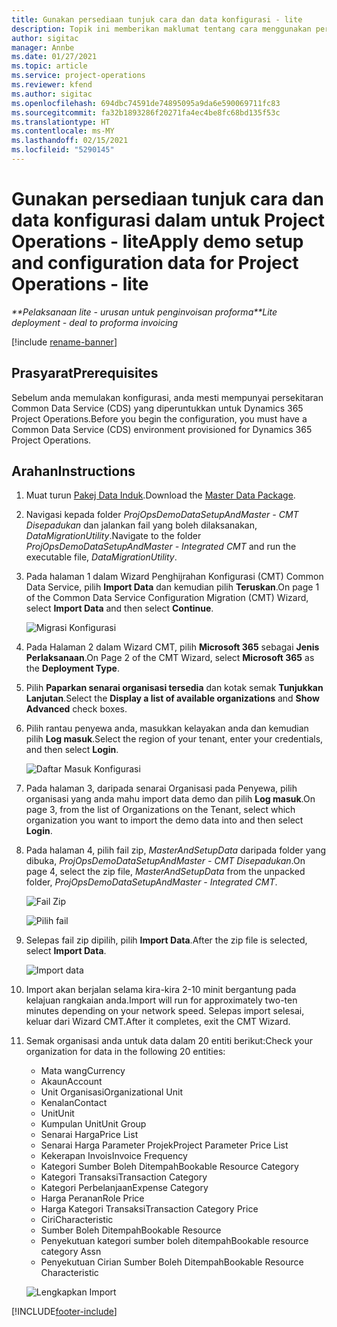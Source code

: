 ```yaml
---
title: Gunakan persediaan tunjuk cara dan data konfigurasi - lite
description: Topik ini memberikan maklumat tentang cara menggunakan persediaan demo dan data konfigurasi untuk Project Operations.
author: sigitac
manager: Annbe
ms.date: 01/27/2021
ms.topic: article
ms.service: project-operations
ms.reviewer: kfend
ms.author: sigitac
ms.openlocfilehash: 694dbc74591de74895095a9da6e590069711fc83
ms.sourcegitcommit: fa32b1893286f20271fa4ec4be8fc68bd135f53c
ms.translationtype: HT
ms.contentlocale: ms-MY
ms.lasthandoff: 02/15/2021
ms.locfileid: "5290145"
---
```

# <a name="apply-demo-setup-and-configuration-data-for-project-operations---lite"></a><span data-ttu-id="df729-103">Gunakan persediaan tunjuk cara dan data konfigurasi dalam untuk Project Operations - lite</span><span class="sxs-lookup"><span data-stu-id="df729-103">Apply demo setup and configuration data for Project Operations - lite</span></span> 

<span data-ttu-id="df729-104">_\*\*Pelaksanaan lite - urusan untuk penginvoisan proforma_</span><span class="sxs-lookup"><span data-stu-id="df729-104">_\*\*Lite deployment - deal to proforma invoicing_</span></span>

[!include [rename-banner](~/includes/cc-data-platform-banner.md)]

## <a name="prerequisites"></a><span data-ttu-id="df729-105">Prasyarat</span><span class="sxs-lookup"><span data-stu-id="df729-105">Prerequisites</span></span>

<span data-ttu-id="df729-106">Sebelum anda memulakan konfigurasi, anda mesti mempunyai persekitaran Common Data Service (CDS) yang diperuntukkan untuk Dynamics 365 Project Operations.</span><span class="sxs-lookup"><span data-stu-id="df729-106">Before you begin the configuration, you must have a Common Data Service (CDS) environment provisioned for Dynamics 365 Project Operations.</span></span>


## <a name="instructions"></a><span data-ttu-id="df729-107">Arahan</span><span class="sxs-lookup"><span data-stu-id="df729-107">Instructions</span></span>

1. <span data-ttu-id="df729-108">Muat turun [Pakej Data Induk](https://download.microsoft.com/download/3/4/1/341bf279-a64f-4baa-af31-ce624859b518/ProjOpsSampleSetupData%20-%20CE%20only%20CMT.zip).</span><span class="sxs-lookup"><span data-stu-id="df729-108">Download the [Master Data Package](https://download.microsoft.com/download/3/4/1/341bf279-a64f-4baa-af31-ce624859b518/ProjOpsSampleSetupData%20-%20CE%20only%20CMT.zip).</span></span> 
2. <span data-ttu-id="df729-109">Navigasi kepada folder *ProjOpsDemoDataSetupAndMaster - CMT Disepadukan* dan jalankan fail yang boleh dilaksanakan, *DataMigrationUtility*.</span><span class="sxs-lookup"><span data-stu-id="df729-109">Navigate to the folder *ProjOpsDemoDataSetupAndMaster - Integrated CMT* and run the executable file, *DataMigrationUtility*.</span></span>
3. <span data-ttu-id="df729-110">Pada halaman 1 dalam Wizard Penghijrahan Konfigurasi (CMT) Common Data Service, pilih **Import Data** dan kemudian pilih **Teruskan**.</span><span class="sxs-lookup"><span data-stu-id="df729-110">On page 1 of the Common Data Service Configuration Migration (CMT) Wizard, select **Import Data** and then select **Continue**.</span></span>

    ![Migrasi Konfigurasi](./media/1ConfigurationMigration.png)

4. <span data-ttu-id="df729-112">Pada Halaman 2 dalam Wizard CMT, pilih **Microsoft 365** sebagai **Jenis Perlaksanaan**.</span><span class="sxs-lookup"><span data-stu-id="df729-112">On Page 2 of the CMT Wizard, select **Microsoft 365** as the **Deployment Type**.</span></span>
5. <span data-ttu-id="df729-113">Pilih **Paparkan senarai organisasi tersedia** dan kotak semak **Tunjukkan Lanjutan**.</span><span class="sxs-lookup"><span data-stu-id="df729-113">Select the **Display a list of available organizations** and **Show Advanced** check boxes.</span></span>
6. <span data-ttu-id="df729-114">Pilih rantau penyewa anda, masukkan kelayakan anda dan kemudian pilih **Log masuk**.</span><span class="sxs-lookup"><span data-stu-id="df729-114">Select the region of your tenant, enter your credentials, and then select **Login**.</span></span>

   ![Daftar Masuk Konfigurasi](./media/2ConfigurationSignin.png)

7. <span data-ttu-id="df729-116">Pada halaman 3, daripada senarai Organisasi pada Penyewa, pilih organisasi yang anda mahu import data demo dan pilih **Log masuk**.</span><span class="sxs-lookup"><span data-stu-id="df729-116">On page 3, from the list of Organizations on the Tenant, select which organization you want to import the demo data into and then select **Login**.</span></span>
8. <span data-ttu-id="df729-117">Pada halaman 4, pilih fail zip, *MasterAndSetupData* daripada folder yang dibuka, *ProjOpsDemoDataSetupAndMaster - CMT Disepadukan*.</span><span class="sxs-lookup"><span data-stu-id="df729-117">On page 4, select the zip file, *MasterAndSetupData* from the unpacked folder, *ProjOpsDemoDataSetupAndMaster - Integrated CMT*.</span></span>

   ![Fail Zip](./media/3ZipFile.png)

   ![Pilih fail](./media/4SelectAFile.png)

9. <span data-ttu-id="df729-120">Selepas fail zip dipilih, pilih **Import Data**.</span><span class="sxs-lookup"><span data-stu-id="df729-120">After the zip file is selected, select **Import Data**.</span></span>

   ![Import data](./media/5ImportData.png)

10. <span data-ttu-id="df729-122">Import akan berjalan selama kira-kira 2-10 minit bergantung pada kelajuan rangkaian anda.</span><span class="sxs-lookup"><span data-stu-id="df729-122">Import will run for approximately two-ten minutes depending on your network speed.</span></span> <span data-ttu-id="df729-123">Selepas import selesai, keluar dari Wizard CMT.</span><span class="sxs-lookup"><span data-stu-id="df729-123">After it completes, exit the CMT Wizard.</span></span> 
11. <span data-ttu-id="df729-124">Semak organisasi anda untuk data dalam 20 entiti berikut:</span><span class="sxs-lookup"><span data-stu-id="df729-124">Check your organization for data in the following 20 entities:</span></span>

    -   <span data-ttu-id="df729-125">Mata wang</span><span class="sxs-lookup"><span data-stu-id="df729-125">Currency</span></span>
    -   <span data-ttu-id="df729-126">Akaun</span><span class="sxs-lookup"><span data-stu-id="df729-126">Account</span></span>
    -   <span data-ttu-id="df729-127">Unit Organisasi</span><span class="sxs-lookup"><span data-stu-id="df729-127">Organizational Unit</span></span>
    -   <span data-ttu-id="df729-128">Kenalan</span><span class="sxs-lookup"><span data-stu-id="df729-128">Contact</span></span>
    -   <span data-ttu-id="df729-129">Unit</span><span class="sxs-lookup"><span data-stu-id="df729-129">Unit</span></span>
    -   <span data-ttu-id="df729-130">Kumpulan Unit</span><span class="sxs-lookup"><span data-stu-id="df729-130">Unit Group</span></span>
    -   <span data-ttu-id="df729-131">Senarai Harga</span><span class="sxs-lookup"><span data-stu-id="df729-131">Price List</span></span>
    -   <span data-ttu-id="df729-132">Senarai Harga Parameter Projek</span><span class="sxs-lookup"><span data-stu-id="df729-132">Project Parameter Price List</span></span> 
    -   <span data-ttu-id="df729-133">Kekerapan Invois</span><span class="sxs-lookup"><span data-stu-id="df729-133">Invoice Frequency</span></span>
    -   <span data-ttu-id="df729-134">Kategori Sumber Boleh Ditempah</span><span class="sxs-lookup"><span data-stu-id="df729-134">Bookable Resource Category</span></span>
    -   <span data-ttu-id="df729-135">Kategori Transaksi</span><span class="sxs-lookup"><span data-stu-id="df729-135">Transaction Category</span></span>
    -   <span data-ttu-id="df729-136">Kategori Perbelanjaan</span><span class="sxs-lookup"><span data-stu-id="df729-136">Expense Category</span></span>
    -   <span data-ttu-id="df729-137">Harga Peranan</span><span class="sxs-lookup"><span data-stu-id="df729-137">Role Price</span></span>
    -   <span data-ttu-id="df729-138">Harga Kategori Transaksi</span><span class="sxs-lookup"><span data-stu-id="df729-138">Transaction Category Price</span></span>
    -   <span data-ttu-id="df729-139">Ciri</span><span class="sxs-lookup"><span data-stu-id="df729-139">Characteristic</span></span>
    -   <span data-ttu-id="df729-140">Sumber Boleh Ditempah</span><span class="sxs-lookup"><span data-stu-id="df729-140">Bookable Resource</span></span>
    -   <span data-ttu-id="df729-141">Penyekutuan kategori sumber boleh ditempah</span><span class="sxs-lookup"><span data-stu-id="df729-141">Bookable resource category Assn</span></span>
    -   <span data-ttu-id="df729-142">Penyekutuan Cirian Sumber Boleh Ditempah</span><span class="sxs-lookup"><span data-stu-id="df729-142">Bookable Resource Characteristic</span></span>

    ![Lengkapkan Import](./media/6CompleteImport.png)


[!INCLUDE[footer-include](../includes/footer-banner.md)]